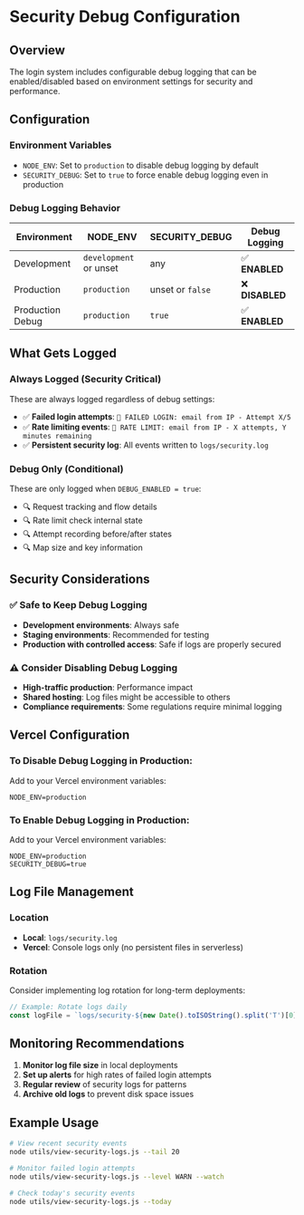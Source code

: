# Security Debug Configuration

## Overview

The login system includes configurable debug logging that can be enabled/disabled based on environment settings for security and performance.

## Configuration

### Environment Variables

- `NODE_ENV`: Set to `production` to disable debug logging by default
- `SECURITY_DEBUG`: Set to `true` to force enable debug logging even in production

### Debug Logging Behavior

| Environment | NODE_ENV | SECURITY_DEBUG | Debug Logging |
|-------------|----------|----------------|---------------|
| Development | `development` or unset | any | ✅ **ENABLED** |
| Production | `production` | unset or `false` | ❌ **DISABLED** |
| Production Debug | `production` | `true` | ✅ **ENABLED** |

## What Gets Logged

### Always Logged (Security Critical)
These are always logged regardless of debug settings:

- ✅ **Failed login attempts**: `🚨 FAILED LOGIN: email from IP - Attempt X/5`
- ✅ **Rate limiting events**: `🚨 RATE LIMIT: email from IP - X attempts, Y minutes remaining`
- ✅ **Persistent security log**: All events written to `logs/security.log`

### Debug Only (Conditional)
These are only logged when `DEBUG_ENABLED = true`:

- 🔍 Request tracking and flow details
- 🔍 Rate limit check internal state
- 🔍 Attempt recording before/after states
- 🔍 Map size and key information

## Security Considerations

### ✅ Safe to Keep Debug Logging
- **Development environments**: Always safe
- **Staging environments**: Recommended for testing
- **Production with controlled access**: Safe if logs are properly secured

### ⚠️ Consider Disabling Debug Logging
- **High-traffic production**: Performance impact
- **Shared hosting**: Log files might be accessible to others
- **Compliance requirements**: Some regulations require minimal logging

## Vercel Configuration

### To Disable Debug Logging in Production:
Add to your Vercel environment variables:
```
NODE_ENV=production
```

### To Enable Debug Logging in Production:
Add to your Vercel environment variables:
```
NODE_ENV=production
SECURITY_DEBUG=true
```

## Log File Management

### Location
- **Local**: `logs/security.log`
- **Vercel**: Console logs only (no persistent files in serverless)

### Rotation
Consider implementing log rotation for long-term deployments:
```javascript
// Example: Rotate logs daily
const logFile = `logs/security-${new Date().toISOString().split('T')[0]}.log`;
```

## Monitoring Recommendations

1. **Monitor log file size** in local deployments
2. **Set up alerts** for high rates of failed login attempts
3. **Regular review** of security logs for patterns
4. **Archive old logs** to prevent disk space issues

## Example Usage

```bash
# View recent security events
node utils/view-security-logs.js --tail 20

# Monitor failed login attempts
node utils/view-security-logs.js --level WARN --watch

# Check today's security events
node utils/view-security-logs.js --today
```
